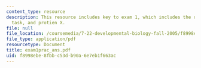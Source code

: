 ```yaml
---
content_type: resource
description: This resource includes key to exam 1, which includes the observation,
  task, and protien X.
file: null
file_location: /coursemedia/7-22-developmental-biology-fall-2005/f8998ebe8fbbc53db90a6e7eb1f663ac_exam1prac_ans.pdf
file_type: application/pdf
resourcetype: Document
title: exam1prac_ans.pdf
uid: f8998ebe-8fbb-c53d-b90a-6e7eb1f663ac
---
```

